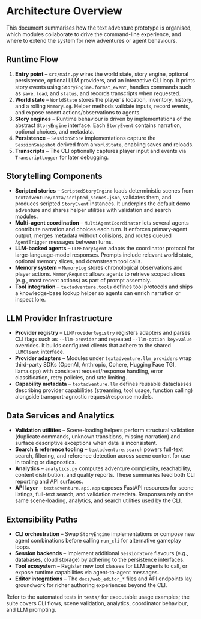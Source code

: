 # Architecture Overview

This document summarises how the text adventure prototype is organised, which
modules collaborate to drive the command-line experience, and where to extend
the system for new adventures or agent behaviours.

## Runtime Flow

1. **Entry point** – `src/main.py` wires the world state, story engine, optional
   persistence, optional LLM providers, and an interactive CLI loop. It prints
   story events using `StoryEngine.format_event`, handles commands such as
   `save`, `load`, and `status`, and records transcripts when requested.
2. **World state** – `WorldState` stores the player's location, inventory,
   history, and a rolling `MemoryLog`. Helper methods validate inputs, record
   events, and expose recent actions/observations to agents.
3. **Story engines** – Runtime behaviour is driven by implementations of the
   abstract `StoryEngine` interface. Each `StoryEvent` contains narration,
   optional choices, and metadata.
4. **Persistence** – `SessionStore` implementations capture the
   `SessionSnapshot` derived from a `WorldState`, enabling saves and reloads.
5. **Transcripts** – The CLI optionally captures player input and events via
   `TranscriptLogger` for later debugging.

## Storytelling Components

- **Scripted stories** – `ScriptedStoryEngine` loads deterministic scenes from
  `textadventure/data/scripted_scenes.json`, validates them, and produces
  scripted `StoryEvent` instances. It underpins the default demo adventure and
  shares helper utilities with validation and search modules.
- **Multi-agent coordination** – `MultiAgentCoordinator` lets several agents
  contribute narration and choices each turn. It enforces primary-agent output,
  merges metadata without collisions, and routes queued `AgentTrigger`
  messages between turns.
- **LLM-backed agents** – `LLMStoryAgent` adapts the coordinator protocol for
  large-language-model responses. Prompts include relevant world state,
  optional memory slices, and downstream tool calls.
- **Memory system** – `MemoryLog` stores chronological observations and player
  actions. `MemoryRequest` allows agents to retrieve scoped slices (e.g., most
  recent actions) as part of prompt assembly.
- **Tool integration** – `textadventure.tools` defines tool protocols and ships
  a knowledge-base lookup helper so agents can enrich narration or inspect
  lore.

## LLM Provider Infrastructure

- **Provider registry** – `LLMProviderRegistry` registers adapters and parses
  CLI flags such as `--llm-provider` and repeated `--llm-option key=value`
  overrides. It builds configured clients that adhere to the shared
  `LLMClient` interface.
- **Provider adapters** – Modules under `textadventure.llm_providers` wrap
  third-party SDKs (OpenAI, Anthropic, Cohere, Hugging Face TGI, llama.cpp)
  with consistent request/response handling, error classification, retry
  policies, and rate limiting.
- **Capability metadata** – `textadventure.llm` defines reusable dataclasses
  describing provider capabilities (streaming, tool usage, function calling)
  alongside transport-agnostic request/response models.

## Data Services and Analytics

- **Validation utilities** – Scene-loading helpers perform structural
  validation (duplicate commands, unknown transitions, missing narration) and
  surface descriptive exceptions when data is inconsistent.
- **Search & reference tooling** – `textadventure.search` powers full-text
  search, filtering, and reference detection across scene content for use in
  tooling or diagnostics.
- **Analytics** – `analytics.py` computes adventure complexity, reachability,
  content distribution, and quality reports. These summaries feed both CLI
  reporting and API surfaces.
- **API layer** – `textadventure.api.app` exposes FastAPI resources for scene
  listings, full-text search, and validation metadata. Responses rely on the
  same scene-loading, analytics, and search utilities used by the CLI.

## Extensibility Paths

- **CLI orchestration** – Swap `StoryEngine` implementations or compose new
  agent combinations before calling `run_cli` for alternative gameplay loops.
- **Session backends** – Implement additional `SessionStore` flavours (e.g.,
  databases, cloud storage) by adhering to the persistence interfaces.
- **Tool ecosystem** – Register new tool classes for LLM agents to call, or
  expose runtime capabilities via agent-to-agent messages.
- **Editor integrations** – The `docs/web_editor_*` files and API endpoints
  lay groundwork for richer authoring experiences beyond the CLI.

Refer to the automated tests in `tests/` for executable usage examples; the
suite covers CLI flows, scene validation, analytics, coordinator behaviour, and
LLM prompting.
